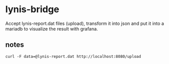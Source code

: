 # lynis-bridge

Accept lynis-report.dat files (upload), transform it into json and put it into a mariadb to visualize the result with grafana.

## notes

```
curl -F data=@lynis-report.dat http://localhost:8080/upload
```
